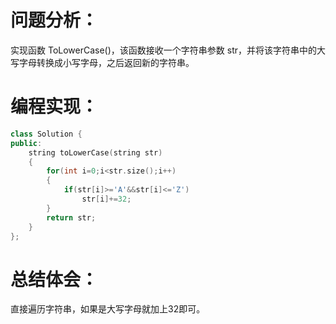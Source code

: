 # 问题分析：
实现函数 ToLowerCase()，该函数接收一个字符串参数 str，并将该字符串中的大写字母转换成小写字母，之后返回新的字符串。
# 编程实现：
```C++
class Solution {
public:
    string toLowerCase(string str)
    {
        for(int i=0;i<str.size();i++)
        {
            if(str[i]>='A'&&str[i]<='Z')
                str[i]+=32;
        }
        return str;
    }
};
```
# 总结体会：
直接遍历字符串，如果是大写字母就加上32即可。